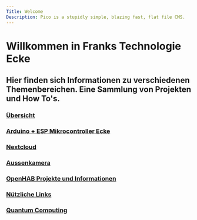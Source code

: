 ```yaml
--- 
Title: Welcome 
Description: Pico is a stupidly simple, blazing fast, flat file CMS. 
--- 
```


# Willkommen in Franks Technologie Ecke

## Hier finden sich Informationen zu verschiedenen Themenbereichen. Eine Sammlung von Projekten und How To's.

### [Übersicht](%base_url%25?NextCloud/index) 

### [Arduino + ESP Mikrocontroller Ecke](%base_url%25?Arduino-ESP/index) 

### [Nextcloud](%base_url%25?NextCloud/index) 

### [Aussenkamera](%base_url%25?Aussenkamera/index) 

### [OpenHAB Projekte und Informationen](OpenHAB/index.md) 

### [Nützliche Links](%base_url%25?Linksammlung) 

### [Quantum Computing](quantum/quantum.md)

